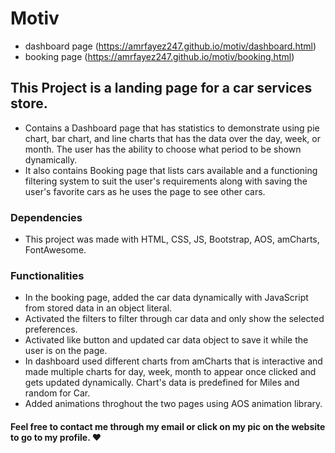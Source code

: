 # Motiv

- dashboard page (https://amrfayez247.github.io/motiv/dashboard.html)
- booking page (https://amrfayez247.github.io/motiv/booking.html)

## This Project is a landing page for a car services store.
- Contains a Dashboard page that has statistics to demonstrate using pie chart, bar chart, and line charts that has the data over the day, week, or month. The user has the ability to choose what period to be shown dynamically.
- It also contains Booking page that lists cars available and a functioning filtering system to suit the user's requirements along with saving the user's favorite cars as he uses the page to see other cars.

### Dependencies
- This project was made with HTML, CSS, JS, Bootstrap, AOS, amCharts, FontAwesome.

### Functionalities
- In the booking page, added the car data dynamically with JavaScript from stored data in an object literal.
- Activated the filters to filter through car data and only show the selected preferences.
- Activated like button and updated car data object to save it while the user is on the page.
- In dashboard used different charts from amCharts that is interactive and made multiple charts for day, week, month to appear once clicked and gets updated dynamically. Chart's data is predefined for Miles and random for Car.
- Added animations throghout the two pages using AOS animation library.

#### Feel free to contact me through my email or click on my pic on the website to go to my profile. :heart:
